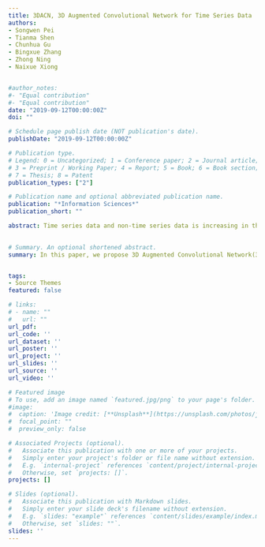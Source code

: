 ```yaml
---
title: 3DACN, 3D Augmented Convolutional Network for Time Series Data
authors:
- Songwen Pei
- Tianma Shen
- Chunhua Gu
- Bingxue Zhang
- Zhong Ning
- Naixue Xiong


#author_notes:
#- "Equal contribution"
#- "Equal contribution"
date: "2019-09-12T00:00:00Z"
doi: ""

# Schedule page publish date (NOT publication's date).
publishDate: "2019-09-12T00:00:00Z"

# Publication type.
# Legend: 0 = Uncategorized; 1 = Conference paper; 2 = Journal article;
# 3 = Preprint / Working Paper; 4 = Report; 5 = Book; 6 = Book section;
# 7 = Thesis; 8 = Patent
publication_types: ["2"]

# Publication name and optional abbreviated publication name.
publication: "*Information Sciences*"
publication_short: ""

abstract: Time series data and non-time series data is increasing in the credit system of financial market, so that an effective and intellegent data mining model plays a critical role to analyze big data. We propose a three dimensional and augmented convolutional network (3DACN) to extract the value concatenation with time series information from the parallel structure of GRUs and FCs. For hybrid time series data, there are much more samples in a specific class, and the ratio is up to 93.1\%. Thus, the serious imbalanced problem causes the algorithm failing to converge. Due to the imbalanced problem, it's necessary to enhance the 3D convolutional network by an augmented algorithm on time series data. 3DACN ensures the latent variables with an Expectation-maximization algorithm to improve F1 score (F1) and Area Under Curve (AUC). Experimental results show that in the benchmark of credit risk database, the 3DACN can reach a high performance on F1 up to 88.1\% and the AUC up to 88.4\%; while in the benchmark of bank database up to 81.1\%, 88.2\% respectively.   

  
# Summary. An optional shortened abstract.
summary: In this paper, we propose 3D Augmented Convolutional Network(3DACN) for hybird time series data by setting three dimensionsy to make convolutions along time dimension and use augmented algorithm and EM algorithm to solve imbalanced data problem and extract the value concatenation containing time series information respectivly. We verified the 3DACN on two Databases and got better performance of F1 score and AUC than other algorithms. According to the result of F1 score and AUC, we can prove our 3DACN having a strong ability to deal with hybird time series data including imbalance data.


tags:
- Source Themes
featured: false

# links:
# - name: ""
#   url: ""
url_pdf: 
url_code: ''
url_dataset: ''
url_poster: ''
url_project: ''
url_slides: ''
url_source: ''
url_video: ''

# Featured image
# To use, add an image named `featured.jpg/png` to your page's folder. 
#image:
#  caption: 'Image credit: [**Unsplash**](https://unsplash.com/photos/jdD8gXaTZsc)'
#  focal_point: ""
#  preview_only: false

# Associated Projects (optional).
#   Associate this publication with one or more of your projects.
#   Simply enter your project's folder or file name without extension.
#   E.g. `internal-project` references `content/project/internal-project/index.md`.
#   Otherwise, set `projects: []`.
projects: []

# Slides (optional).
#   Associate this publication with Markdown slides.
#   Simply enter your slide deck's filename without extension.
#   E.g. `slides: "example"` references `content/slides/example/index.md`.
#   Otherwise, set `slides: ""`.
slides: ''
---
```


